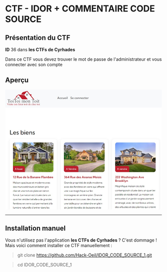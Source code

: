 # CTF - IDOR + COMMENTAIRE CODE SOURCE

## Présentation du CTF 
**ID** 36 dans **les CTFs de Cyrhades**

Dans ce CTF vous devez trouver le mot de passe de l'administrateur et vous connecter avec son compte


## Aperçu
![infos/capture.jpg](infos/capture.jpg)



-----------

## Installation manuel
Vous n'utilisez pas l'application **les CTFs de Cyrhades** ? C'est dommage !
Mais voici comment installer ce CTF manuellement :

> git clone https://github.com/Hack-Oeil/IDOR_CODE_SOURCE_1.git

> cd IDOR_CODE_SOURCE_1
